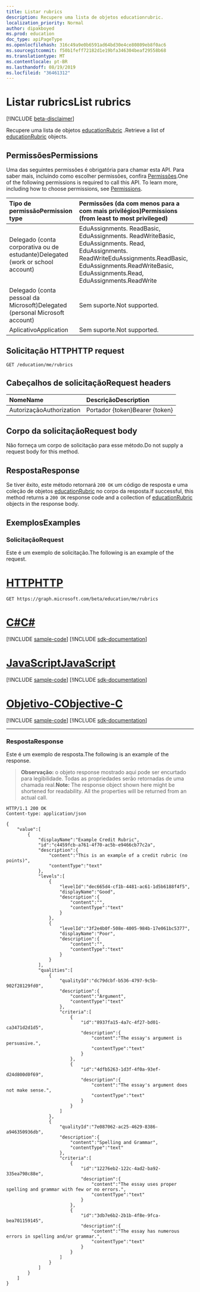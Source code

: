 ```yaml
---
title: Listar rubrics
description: Recupere uma lista de objetos educationrubric.
localization_priority: Normal
author: dipakboyed
ms.prod: education
doc_type: apiPageType
ms.openlocfilehash: 316c49a9e0b6591ad64bd30e4ce80809eb8f0ac6
ms.sourcegitcommit: f50b1feff72182d1e19bfa346304beaf29558b68
ms.translationtype: MT
ms.contentlocale: pt-BR
ms.lasthandoff: 08/19/2019
ms.locfileid: "36461312"
---
```

# <a name="list-rubrics"></a><span data-ttu-id="ca2f0-103">Listar rubrics</span><span class="sxs-lookup"><span data-stu-id="ca2f0-103">List rubrics</span></span>

[!INCLUDE [beta-disclaimer](../../includes/beta-disclaimer.md)]

<span data-ttu-id="ca2f0-104">Recupere uma lista de objetos [educationRubric](../resources/educationrubric.md) .</span><span class="sxs-lookup"><span data-stu-id="ca2f0-104">Retrieve a list of [educationRubric](../resources/educationrubric.md) objects.</span></span>

## <a name="permissions"></a><span data-ttu-id="ca2f0-105">Permissões</span><span class="sxs-lookup"><span data-stu-id="ca2f0-105">Permissions</span></span>

<span data-ttu-id="ca2f0-p101">Uma das seguintes permissões é obrigatória para chamar esta API. Para saber mais, incluindo como escolher permissões, confira [Permissões](/graph/permissions-reference).</span><span class="sxs-lookup"><span data-stu-id="ca2f0-p101">One of the following permissions is required to call this API. To learn more, including how to choose permissions, see [Permissions](/graph/permissions-reference).</span></span>

| <span data-ttu-id="ca2f0-108">Tipo de permissão</span><span class="sxs-lookup"><span data-stu-id="ca2f0-108">Permission type</span></span>                        | <span data-ttu-id="ca2f0-109">Permissões (da com menos para a com mais privilégios)</span><span class="sxs-lookup"><span data-stu-id="ca2f0-109">Permissions (from least to most privileged)</span></span> |
|:---------------------------------------|:--------------------------------------------|
| <span data-ttu-id="ca2f0-110">Delegado (conta corporativa ou de estudante)</span><span class="sxs-lookup"><span data-stu-id="ca2f0-110">Delegated (work or school account)</span></span>     | <span data-ttu-id="ca2f0-111">EduAssignments. ReadBasic, EduAssignments. ReadWriteBasic, EduAssignments. Read, EduAssignments. ReadWrite</span><span class="sxs-lookup"><span data-stu-id="ca2f0-111">EduAssignments.ReadBasic, EduAssignments.ReadWriteBasic, EduAssignments.Read, EduAssignments.ReadWrite</span></span> |
| <span data-ttu-id="ca2f0-112">Delegado (conta pessoal da Microsoft)</span><span class="sxs-lookup"><span data-stu-id="ca2f0-112">Delegated (personal Microsoft account)</span></span> | <span data-ttu-id="ca2f0-113">Sem suporte.</span><span class="sxs-lookup"><span data-stu-id="ca2f0-113">Not supported.</span></span> |
| <span data-ttu-id="ca2f0-114">Aplicativo</span><span class="sxs-lookup"><span data-stu-id="ca2f0-114">Application</span></span>                            | <span data-ttu-id="ca2f0-115">Sem suporte.</span><span class="sxs-lookup"><span data-stu-id="ca2f0-115">Not supported.</span></span> |

## <a name="http-request"></a><span data-ttu-id="ca2f0-116">Solicitação HTTP</span><span class="sxs-lookup"><span data-stu-id="ca2f0-116">HTTP request</span></span>

<!-- { "blockType": "ignored" } -->

```http
GET /education/me/rubrics
```

## <a name="request-headers"></a><span data-ttu-id="ca2f0-117">Cabeçalhos de solicitação</span><span class="sxs-lookup"><span data-stu-id="ca2f0-117">Request headers</span></span>

| <span data-ttu-id="ca2f0-118">Nome</span><span class="sxs-lookup"><span data-stu-id="ca2f0-118">Name</span></span>      |<span data-ttu-id="ca2f0-119">Descrição</span><span class="sxs-lookup"><span data-stu-id="ca2f0-119">Description</span></span>|
|:----------|:----------|
| <span data-ttu-id="ca2f0-120">Autorização</span><span class="sxs-lookup"><span data-stu-id="ca2f0-120">Authorization</span></span> | <span data-ttu-id="ca2f0-121">Portador {token}</span><span class="sxs-lookup"><span data-stu-id="ca2f0-121">Bearer {token}</span></span> |

## <a name="request-body"></a><span data-ttu-id="ca2f0-122">Corpo da solicitação</span><span class="sxs-lookup"><span data-stu-id="ca2f0-122">Request body</span></span>

<span data-ttu-id="ca2f0-123">Não forneça um corpo de solicitação para esse método.</span><span class="sxs-lookup"><span data-stu-id="ca2f0-123">Do not supply a request body for this method.</span></span>

## <a name="response"></a><span data-ttu-id="ca2f0-124">Resposta</span><span class="sxs-lookup"><span data-stu-id="ca2f0-124">Response</span></span>

<span data-ttu-id="ca2f0-125">Se tiver êxito, este método retornará `200 OK` um código de resposta e uma coleção de objetos [educationRubric](../resources/educationrubric.md) no corpo da resposta.</span><span class="sxs-lookup"><span data-stu-id="ca2f0-125">If successful, this method returns a `200 OK` response code and a collection of [educationRubric](../resources/educationrubric.md) objects in the response body.</span></span>

## <a name="examples"></a><span data-ttu-id="ca2f0-126">Exemplos</span><span class="sxs-lookup"><span data-stu-id="ca2f0-126">Examples</span></span>

### <a name="request"></a><span data-ttu-id="ca2f0-127">Solicitação</span><span class="sxs-lookup"><span data-stu-id="ca2f0-127">Request</span></span>

<span data-ttu-id="ca2f0-128">Este é um exemplo de solicitação.</span><span class="sxs-lookup"><span data-stu-id="ca2f0-128">The following is an example of the request.</span></span>

# <a name="httptabhttp"></a>[<span data-ttu-id="ca2f0-129">HTTP</span><span class="sxs-lookup"><span data-stu-id="ca2f0-129">HTTP</span></span>](#tab/http)
<!-- {
  "blockType": "request",
  "name": "get_rubrics"
}-->

```http
GET https://graph.microsoft.com/beta/education/me/rubrics
```
# <a name="ctabcsharp"></a>[<span data-ttu-id="ca2f0-130">C#</span><span class="sxs-lookup"><span data-stu-id="ca2f0-130">C#</span></span>](#tab/csharp)
[!INCLUDE [sample-code](../includes/snippets/csharp/get-rubrics-csharp-snippets.md)]
[!INCLUDE [sdk-documentation](../includes/snippets/snippets-sdk-documentation-link.md)]

# <a name="javascripttabjavascript"></a>[<span data-ttu-id="ca2f0-131">JavaScript</span><span class="sxs-lookup"><span data-stu-id="ca2f0-131">JavaScript</span></span>](#tab/javascript)
[!INCLUDE [sample-code](../includes/snippets/javascript/get-rubrics-javascript-snippets.md)]
[!INCLUDE [sdk-documentation](../includes/snippets/snippets-sdk-documentation-link.md)]

# <a name="objective-ctabobjc"></a>[<span data-ttu-id="ca2f0-132">Objetivo-C</span><span class="sxs-lookup"><span data-stu-id="ca2f0-132">Objective-C</span></span>](#tab/objc)
[!INCLUDE [sample-code](../includes/snippets/objc/get-rubrics-objc-snippets.md)]
[!INCLUDE [sdk-documentation](../includes/snippets/snippets-sdk-documentation-link.md)]

---


### <a name="response"></a><span data-ttu-id="ca2f0-133">Resposta</span><span class="sxs-lookup"><span data-stu-id="ca2f0-133">Response</span></span>

<span data-ttu-id="ca2f0-134">Este é um exemplo de resposta.</span><span class="sxs-lookup"><span data-stu-id="ca2f0-134">The following is an example of the response.</span></span>

> <span data-ttu-id="ca2f0-p102">**Observação:** o objeto response mostrado aqui pode ser encurtado para legibilidade. Todas as propriedades serão retornadas de uma chamada real.</span><span class="sxs-lookup"><span data-stu-id="ca2f0-p102">**Note:** The response object shown here might be shortened for readability. All the properties will be returned from an actual call.</span></span>

<!-- {
  "blockType": "response",
  "truncated": true,
  "@odata.type": "microsoft.graph.educationRubric",
  "isCollection": true
} -->

```http
HTTP/1.1 200 OK
Content-type: application/json

{
    "value":[
        {
            "displayName":"Example Credit Rubric",
            "id":"c4459fcb-a761-4f70-ac5b-e9466cb77c2a",
            "description":{
                "content":"This is an example of a credit rubric (no points)",
                "contentType":"text"
            },
            "levels":[
                {
                    "levelId":"dec665d4-cf1b-4481-ac61-1d5b6188f4f5",
                    "displayName":"Good",
                    "description":{
                        "content":"",
                        "contentType":"text"
                    }
                },
                {
                    "levelId":"3f2e4b0f-508e-4005-984b-17e061bc5377",
                    "displayName":"Poor",
                    "description":{
                        "content":"",
                        "contentType":"text"
                    }
                }
            ],
            "qualities":[
                {
                    "qualityId":"dc79dcbf-b536-4797-9c5b-902f28129fd0",
                    "description":{
                        "content":"Argument",
                        "contentType":"text"
                    },
                    "criteria":[
                        {
                            "id":"8937fa15-4a7c-4f27-bd01-ca3471d2d1d5",
                            "description":{
                                "content":"The essay's argument is persuasive.",
                                "contentType":"text"
                            }
                        },
                        {
                            "id":"4dfb5263-1d3f-4f0a-93ef-d24d800d0f69",
                            "description":{
                                "content":"The essay's argument does not make sense.",
                                "contentType":"text"
                            }
                        }
                    ]
                },
                {
                    "qualityId":"7e087062-ac25-4629-8386-a946350936db",
                    "description":{
                        "content":"Spelling and Grammar",
                        "contentType":"text"
                    },
                    "criteria":[
                        {
                            "id":"12276eb2-122c-4ad2-ba92-335ea798c88e",
                            "description":{
                                "content":"The essay uses proper spelling and grammar with few or no errors.",
                                "contentType":"text"
                            }
                        },
                        {
                            "id":"3db7e6b2-2b1b-4f8e-9fca-bea701159145",
                            "description":{
                                "content":"The essay has numerous errors in spelling and/or grammar.",
                                "contentType":"text"
                            }
                        }
                    ]
                }
            ]
        }
    ]
}
```

<!-- uuid: 16cd6b66-4b1a-43a1-adaf-3a886856ed98
2019-02-04 14:57:30 UTC -->
<!-- {
  "type": "#page.annotation",
  "description": "List rubrics",
  "keywords": "",
  "section": "documentation",
  "tocPath": ""
}-->
